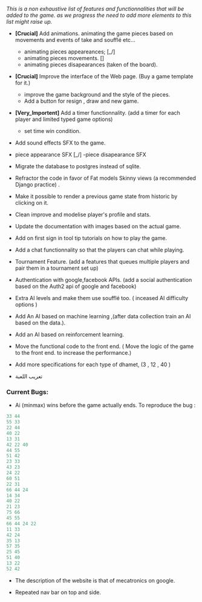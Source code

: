 *This is a non exhaustive list of features and functionnalities that will be added to the game. as we progress the need to add more elements to this list might raise up.*

- **[Crucial]** Add animations. animating the game pieces based on movements and events of take and soufflé etc...
    - animating pieces appeareances; [_/]
    - animating pieces movements.  []
    - animating pieces disapearances (taken of the board).

- **[Crucial]** Improve the interface of the Web page. (Buy a game template for it.)
    - improve the game background and the style of the pieces.
    - Add a button for resign , draw and new game.

- **[Very_Importent]** Add a timer functionnality. (add a timer for each player and limited typed game options)
    - set time win condition.

- Add sound effects SFX to the game.
 - piece appearance SFX [_/]
 -piece disapearance SFX

- Migrate the database to postgres instead of sqlite.

- Refractor the code in favor of Fat models Skinny views (a recommended Django practice) . 

- Make it possible to render a previous game state from historic by clicking on it.

- Clean improve and modelise player's profile and stats.

- Update the documentation with images based on the actual game.

- Add on first sign in tool tip tutorials on how to play the game.

- Add a chat functionnality so that the players can chat while playing.

- Tournament Feature. (add a features that queues multiple players and pair them in a tournament set up)

- Authentication with google,facebook APIs. (add a social authentication based on the Auth2 api of google and facebook)

- Extra AI levels and make them use soufflé too. ( inceased AI difficulty options )

- Add An AI based on machine learning ,(after data collection train an AI based on the data.).

- Add an AI based on reinforcement learning.

- Move the functional code to the front end. ( Move the logic of the game to the front end. to increase the performance.)

- Add more specifications for each type of dhamet, (3 , 12 , 40 )

- تعريب اللعبة


### Current Bugs:

- Ai (minmax) wins before the game actually ends.
To reproduce the bug : 
```Python
33 44
55 33
22 44
40 22
13 31
42 22 40
44 55
51 42
23 33
43 23
24 22
60 51
22 31
66 44 24
14 34
40 22
21 23
75 66
45 55
66 44 24 22
11 33
42 24
35 13
57 35
25 45
51 40
13 22
52 42
```

- The description of the website is that of mecatronics on google.

- Repeated nav bar on top and side.
